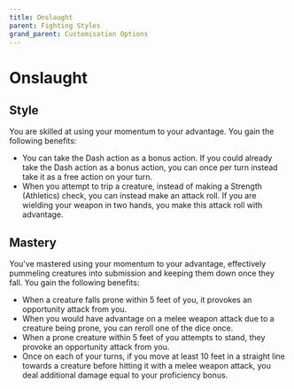 ```yaml
---
title: Onslaught
parent: Fighting Styles
grand_parent: Customisation Options
---
```


# Onslaught

## Style
You are skilled at using your momentum to your advantage. You gain the following benefits:
- You can take the Dash action as a bonus action. If you could already take the Dash action as a bonus action, you can once per turn instead take it as a free action on your turn.
- When you attempt to trip a creature, instead of making a Strength (Athletics) check, you can instead make an attack roll. If you are wielding your weapon in two hands, you make this attack roll with advantage.

## Mastery
You've mastered using your momentum to your advantage, effectively pummeling creatures into submission and keeping them down once they fall. You gain the following benefits:
- When a creature falls prone within 5 feet of you, it provokes an opportunity attack from you.
- When you would have advantage on a melee weapon attack due to a creature being prone, you can reroll one of the dice once.
- When a prone creature within 5 feet of you attempts to stand, they provoke an opportunity attack from you.
- Once on each of your turns, if you move at least 10 feet in a straight line towards a creature before hitting it with a melee weapon attack, you deal additional damage equal to your proficiency bonus.
